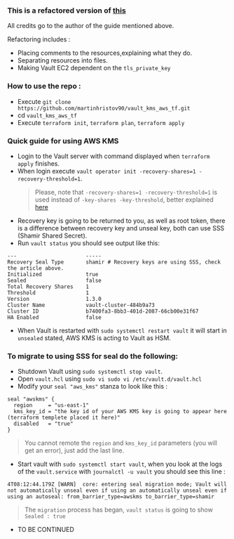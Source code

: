 ### This is a refactored version of [this](https://github.com/hashicorp/vault-guides/tree/master/operations/aws-kms-unseal/terraform-aws)

All credits go to the author of the guide mentioned above. 

Refactoring includes :

- Placing comments to the resources,explaining what they do.
- Separating resources into files.
- Making Vault EC2 dependent on the `tls_private_key`

### How to use the repo :

- Execute `git clone https://github.com/martinhristov90/vault_kms_aws_tf.git`
- cd `vault_kms_aws_tf`
- Execute `terraform init`, `terraform plan`, `terraform apply`

### Quick guide for using AWS KMS

- Login to the Vault server with command displayed when `terraform apply` finishes.
- When login execute `vault operator init -recovery-shares=1 -recovery-threshold=1`.
    > Please, note that `-recovery-shares=1 -recovery-threshold=1` is used instead of `-key-shares -key-threshold`, better explained [here](https://www.vaultproject.io/docs/enterprise/hsm/behavior.html)
- Recovery key is going to be returned to you, as well as root token, there is a difference between recovery key and unseal key, both can use SSS (Shamir Shared Secret).
- Run `vault status` you should see output like this:
```
---                      -----
Recovery Seal Type       shamir # Recovery keys are using SSS, check the article above.
Initialized              true
Sealed                   false
Total Recovery Shares    1
Threshold                1
Version                  1.3.0
Cluster Name             vault-cluster-484b9a73
Cluster ID               b7400fa3-8bb3-401d-2087-66cb00e31f67
HA Enabled               false
```
- When Vault is restarted with `sudo systemctl restart vault` it will start in `unsealed` stated, AWS KMS is acting to Vault as HSM.

### To migrate to using SSS for seal do the following:

- Shutdown Vault using `sudo systemctl stop vault`.
- Open `vault.hcl` using `sudo vi sudo vi /etc/vault.d/vault.hcl`
- Modify your `seal "aws_kms"` stanza to look like this :
```
seal "awskms" {
  region     = "us-east-1"
  kms_key_id = "the key id of your AWS KMS key is going to appear here (terraform templete placed it here)"
  disabled   = "true"
}
```
> You cannot remote the `region` and `kms_key_id` parameters (you will get an error), just add the last line.
- Start vault with `sudo systemctl start vault`, when you look at the logs of the `vault.service` with `journalctl -u vault` you should see this line :
```
4T08:12:44.179Z [WARN]  core: entering seal migration mode; Vault will not automatically unseal even if using an automatically unseal even if using an autoseal: from_barrier_type=awskms to_barrier_type=shamir
```
> The `migration` process has began, `vault status` is going to show `Sealed : true`
- TO BE CONTINUED


